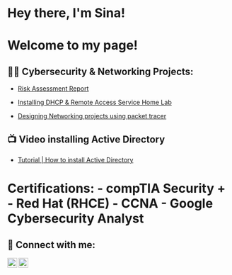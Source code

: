 <h1>Hey there, I'm Sina!
<h1>Welcome to my page!

<h2>👨‍💻 Cybersecurity & Networking Projects:</h2>

   - [Risk Assessment Report](https://github.com/sinaighani21/RiskAssessmentReport)  

   - [Installing DHCP & Remote Access Service Home Lab](https://github.com/sinaighani21/DHCP-ab)

   - [Designing Networking projects using packet tracer](https://github.com/sinaighani21/NetworkTopologyDesigns)


<h2>📺 Video installing Active Directory</h2>

- [Tutorial | How to install Active Directory](https://youtu.be/9nUwH4WPf5M)


<h1>Certifications:
- compTIA Security +
- Red Hat (RHCE)
- CCNA
- Google Cybersecurity Analyst



<h2> 🤳 Connect with me:</h2>

[<img align="left" alt="SinaIghani | LinkedIn" width="22px" src="https://cdn.jsdelivr.net/npm/simple-icons@v3/icons/linkedin.svg" />][linkedin]
[<img align="left" alt="SinaIghani | Instagram" width="22px" src="https://cdn.jsdelivr.net/npm/simple-icons@v3/icons/instagram.svg" />][instagram]

[instagram]: https://www.instagram.com/sinaaaig/
[linkedin]: https://www.linkedin.com/in/sina-ighani/


